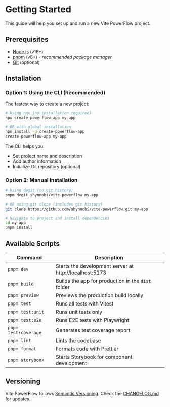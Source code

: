 # Getting Started

This guide will help you set up and run a new Vite PowerFlow project.

## Prerequisites

- [Node.js](https://nodejs.org/) (v18+)
- [pnpm](https://pnpm.io/) (v8+) - _recommended package manager_
- [Git](https://git-scm.com/) (optional)

## Installation

### Option 1: Using the CLI (Recommended)

The fastest way to create a new project:

```bash
# Using npx (no installation required)
npx create-powerflow-app my-app

# OR with global installation
npm install -g create-powerflow-app
create-powerflow-app my-app
```

The CLI helps you:

- Set project name and description
- Add author information
- Initialize Git repository (optional)

### Option 2: Manual Installation

```bash
# Using degit (no git history)
pnpm degit shynnobi/vite-powerflow my-app

# OR using git clone (includes git history)
git clone https://github.com/shynnobi/vite-powerflow.git my-app

# Navigate to project and install dependencies
cd my-app
pnpm install
```

## Available Scripts

| Command              | Description                                            |
| -------------------- | ------------------------------------------------------ |
| `pnpm dev`           | Starts the development server at http://localhost:5173 |
| `pnpm build`         | Builds the app for production in the `dist` folder     |
| `pnpm preview`       | Previews the production build locally                  |
| `pnpm test`          | Runs all tests with Vitest                             |
| `pnpm test:unit`     | Runs unit tests only                                   |
| `pnpm test:e2e`      | Runs E2E tests with Playwright                         |
| `pnpm test:coverage` | Generates test coverage report                         |
| `pnpm lint`          | Lints the codebase                                     |
| `pnpm format`        | Formats code with Prettier                             |
| `pnpm storybook`     | Starts Storybook for component development             |

## Versioning

Vite PowerFlow follows [Semantic Versioning](https://semver.org/). Check the [CHANGELOG.md](../CHANGELOG.md) for updates.
